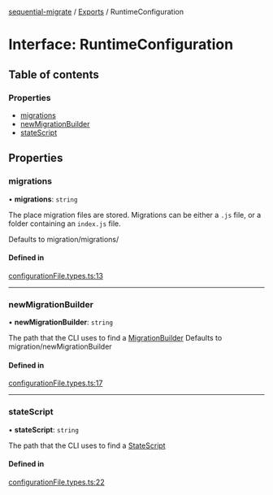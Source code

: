 [sequential-migrate](../README.md) / [Exports](../modules.md) / RuntimeConfiguration

# Interface: RuntimeConfiguration

## Table of contents

### Properties

- [migrations](RuntimeConfiguration.md#migrations)
- [newMigrationBuilder](RuntimeConfiguration.md#newmigrationbuilder)
- [stateScript](RuntimeConfiguration.md#statescript)

## Properties

### migrations

• **migrations**: `string`

The place migration files are stored. Migrations can be either a `.js` file, or a folder containing an `index.js` file.

Defaults to migration/migrations/

#### Defined in

[configurationFile.types.ts:13](https://github.com/Ivo-Evans/sequential-migrate/blob/55e7db0/src/types/configurationFile.types.ts#L13)

___

### newMigrationBuilder

• **newMigrationBuilder**: `string`

The path that the CLI uses to find a [MigrationBuilder](MigrationBuilder.md)
Defaults to migration/newMigrationBuilder

#### Defined in

[configurationFile.types.ts:17](https://github.com/Ivo-Evans/sequential-migrate/blob/55e7db0/src/types/configurationFile.types.ts#L17)

___

### stateScript

• **stateScript**: `string`

The path that the CLI uses to find a [StateScript](StateScript.md)

#### Defined in

[configurationFile.types.ts:22](https://github.com/Ivo-Evans/sequential-migrate/blob/55e7db0/src/types/configurationFile.types.ts#L22)
